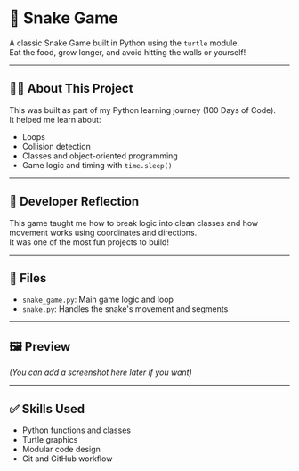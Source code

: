 # 🐍 Snake Game

A classic Snake Game built in Python using the `turtle` module.  
Eat the food, grow longer, and avoid hitting the walls or yourself!

---

## 👨‍💻 About This Project

This was built as part of my Python learning journey (100 Days of Code).  
It helped me learn about:

- Loops  
- Collision detection  
- Classes and object-oriented programming  
- Game logic and timing with `time.sleep()`

---

## 🧠 Developer Reflection

This game taught me how to break logic into clean classes and how movement works using coordinates and directions.  
It was one of the most fun projects to build!

---

## 📁 Files

- `snake_game.py`: Main game logic and loop  
- `snake.py`: Handles the snake's movement and segments

---

## 🖼️ Preview

_(You can add a screenshot here later if you want)_

---

## ✅ Skills Used

- Python functions and classes  
- Turtle graphics  
- Modular code design  
- Git and GitHub workflow
